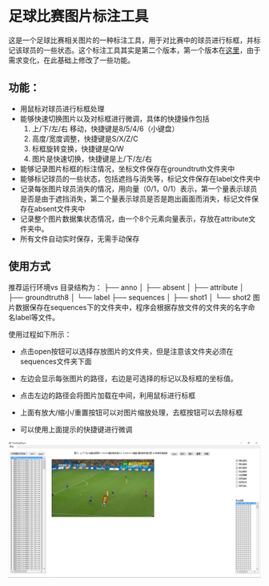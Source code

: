 # 足球比赛图片标注工具

这是一个足球比赛相关图片的一种标注工具，用于对比赛中的球员进行标框，并标记该球员的一些状态。这个标注工具其实是第二个版本，第一个版本在[这里](https://github.com/834810071/footballer-label-tool)，由于需求变化，在此基础上修改了一些功能。

## 功能：

- 用鼠标对球员进行标框处理
- 能够快速切换图片以及对标框进行微调，具体的快捷操作包括
	1. 上/下/左/右 移动，快捷键是8/5/4/6（小键盘）
	2. 高度/宽度调整，快捷键是S/X/Z/C
	3. 标框旋转变换，快捷键是Q/W
	4. 图片是快速切换，快捷键是上/下/左/右
- 能够记录图片标框的标注情况，坐标文件保存在groundtruth文件夹中
- 能够标记球员的一些状态，包括遮挡与消失等，标记文件保存在label文件夹中
- 记录每张图片球员消失的情况，用向量（0/1，0/1）表示，第一个量表示球员是否是由于遮挡消失，第二个量表示球员是否是跑出画面而消失，标记文件保存在absent文件夹中
- 记录整个图片数据集状态情况，由一个8个元素向量表示，存放在attribute文件夹中。
- 所有文件自动实时保存，无需手动保存

## 使用方式

推荐运行环境vs
目录结构为：
  ├── anno
  │   ├── absent
  │   ├── attribute
  │   ├── groundtruth8
  │   └── label
  ├── sequences
  │   ├── shot1
  │   └── shot2
图片数据保存在sequences下的文件夹中，程序会根据存放文件的文件夹的名字命名label等文件。

使用过程如下所示：

- 点击open按钮可以选择存放图片的文件夹，但是注意该文件夹必须在sequences文件夹下面

- 左边会显示每张图片的路径，右边是可选择的标记以及标框的坐标值。

- 点击左边的路径会将图片加载在中间，利用鼠标进行标框

- 上面有放大/缩小/重置按钮可以对图片缩放处理，去框按钮可以去除标框

- 可以使用上面提示的快捷键进行微调

![example](TFLabelTool\readme\example.png)



